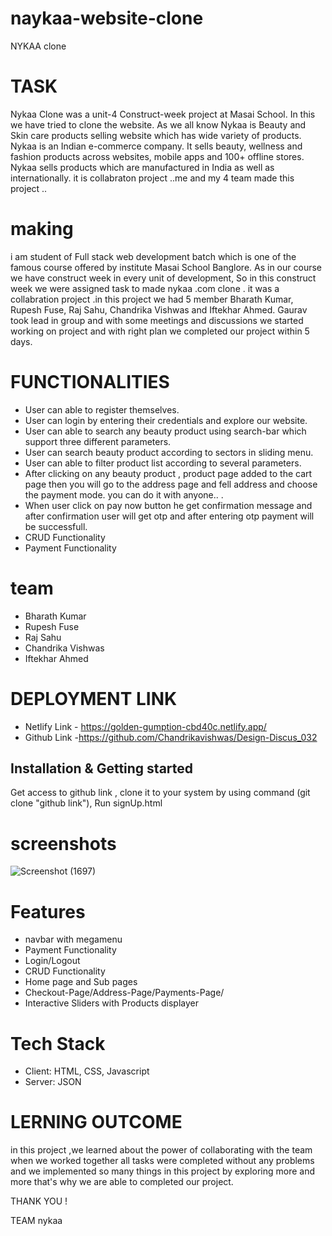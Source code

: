 # naykaa-website-clone

NYKAA clone

# TASK

Nykaa Clone was a unit-4 Construct-week project at Masai School. In this we have tried to clone the website.
As we all know Nykaa is Beauty and Skin care products selling website which has wide variety of products.
Nykaa is an Indian e-commerce company.
It sells beauty, wellness and fashion products across websites, mobile apps and 100+ offline stores.
Nykaa sells products which are manufactured in India as well as internationally.
it is collabraton project ..me and my 4 team made this project ..

# making

i am student of Full stack web development batch which is one of the famous course offered by institute Masai School Banglore. As in our course we have construct week in every unit of development, So in this construct week we were assigned task to made nykaa .com clone . it was a collabration project .in this project we had 5 member Bharath Kumar, Rupesh Fuse, Raj Sahu, Chandrika Vishwas and Iftekhar Ahmed. Gaurav took lead in group and with some meetings and discussions we started working on project and with right plan we completed our project within 5 days.

# FUNCTIONALITIES

- User can able to register themselves.
- User can login by entering their credentials and explore our website.
- User can able to search any beauty product using search-bar which support three different parameters.
- User can search beauty product according to sectors in sliding menu.
- User can able to filter product list according to several parameters.
- After clicking on any beauty product , product page added to the cart page then you will go to the address page and fell address and choose the payment mode. you can do it with anyone.. .
- When user click on pay now button he get confirmation message and after confirmation user will get otp and after entering otp payment will be successfull.
- CRUD Functionality
- Payment Functionality

# team

- Bharath Kumar
- Rupesh Fuse
- Raj Sahu
- Chandrika Vishwas
- Iftekhar Ahmed

# DEPLOYMENT LINK

- Netlify Link - https://golden-gumption-cbd40c.netlify.app/
- Github Link -https://github.com/Chandrikavishwas/Design-Discus_032

## Installation & Getting started

Get access to github link , clone it to your system by using command (git clone "github link"), Run signUp.html

# screenshots

![Screenshot (1697)](https://user-images.githubusercontent.com/108890988/189495829-86722986-464d-4837-b49e-cb737600c7d3.png)

# Features

- navbar with megamenu
- Payment Functionality
- Login/Logout
- CRUD Functionality
- Home page and Sub pages
- Checkout-Page/Address-Page/Payments-Page/
- Interactive Sliders with Products displayer

# Tech Stack

- Client: HTML, CSS, Javascript
- Server: JSON

# LERNING OUTCOME

in this project ,we learned about the power of collaborating with the team when we worked together all tasks were completed without any problems and we implemented so many things in this project by exploring more and more that's why we are able to completed our project.

THANK YOU !

TEAM nykaa
